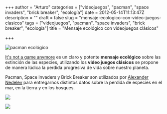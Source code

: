 +++
author = "Arturo"
categories = ["videojuegos", "pacman", "space invaders", "brick breaker", "ecología"]
date = 2012-05-14T11:13:47Z
description = ""
draft = false
slug = "mensaje-ecologico-con-video-juegos-clasicos"
tags = ["videojuegos", "pacman", "space invaders", "brick breaker", "ecología"]
title = "Mensaje ecológico con videojuegos clásicos"

+++


![pacman ecológico](/content/images/2016/06/pacman-ecologico.jpg)

<a href="http://www.behance.net/gallery/Its-not-a-game-anymore/84120">It's not a game anymore</a> es un claro y potente <strong>mensaje ecológico</strong> sobre las extinción de las especies, utilizando los <strong>video juegos clásicos</strong> se propone de manera lúdica la perdida progresiva de vida sobre nuestro planeta.

Pacman, Space Invaders y Brick Breaker son utilizados por <a href="http://www.behance.net/rewinder">Alexander Nedelev</a> para entregarnos distintos datos sobre la perdida de especies en el mar, en la tierra y en los bosques.

![](/content/images/2016/06/break-breaker.jpg)

![](/content/images/2016/06/spaceinvaders-eco.jpg)